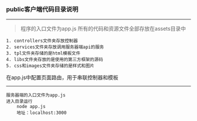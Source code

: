 ### public客户端代码目录说明
-------
> 程序的入口文件为app.js  所有的代码和资源文件全部存放在assets目录中
```
1. controllers文件夹存放控制器
2. services文件夹存放调用服务器端api的服务
3. tpl文件夹存储的是html模板文件
4. libs文件夹存放的是使用的第三方框架的源码
5. css和images文件夹存储的是样式和图片
```
在app.js中配置页面路由，用于串联控制器和模板

**** 
```
服务器端的入口文件为app.js
进入目录运行 
    node app.js  
    地址：localhost:3000
```
